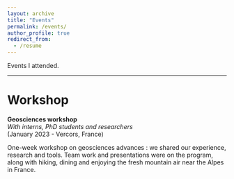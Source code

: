 ```yaml
---
layout: archive
title: "Events"
permalink: /events/
author_profile: true
redirect_from:
  - /resume
---
```


Events I attended.

***

Workshop
=====

<b>Geosciences workshop</b>
<br><i>With interns, PhD students and researchers</i>
<br>(January 2023 - Vercors, France)

One-week workshop on geosciences advances : we shared our experience, research and tools. Team work and presentations were on the program, along with hiking, dining and enjoying the fresh mountain air near the Alpes in France.
